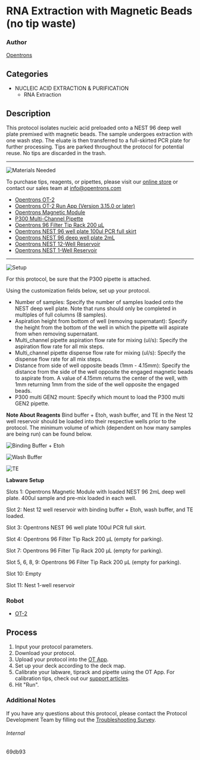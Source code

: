 # RNA Extraction with Magnetic Beads (no tip waste)

### Author
[Opentrons](https://opentrons.com/)

## Categories
* NUCLEIC ACID EXTRACTION & PURIFICATION
	* RNA Extraction

## Description
This protocol isolates nucleic acid preloaded onto a NEST 96 deep well plate premixed with magnetic beads. The sample undergoes extraction with one wash step. The eluate is then transferred to a full-skirted PCR plate for further processing. Tips are parked throughout the protocol for potential reuse. No tips are discarded in the trash.

---
![Materials Needed](https://s3.amazonaws.com/opentrons-protocol-library-website/custom-README-images/001-General+Headings/materials.png)

To purchase tips, reagents, or pipettes, please visit our [online store](https://shop.opentrons.com/) or contact our sales team at [info@opentrons.com](mailto:info@opentrons.com)

* [Opentrons OT-2](https://shop.opentrons.com/collections/ot-2-robot/products/ot-2)
* [Opentrons OT-2 Run App (Version 3.15.0 or later)](https://opentrons.com/ot-app/)
* [Opentrons Magnetic Module](https://opentrons.com/modules/)
* [P300 Multi-Channel Pipette](https://shop.opentrons.com/collections/ot-2-robot/products/8-channel-electronic-pipette)
* [Opentrons 96 Filter Tip Rack 200 µL](https://labware.opentrons.com/opentrons_96_filtertiprack_200ul?category=tipRack)
* [Opentrons NEST 96 well plate 100ul PCR full skirt](https://labware.opentrons.com/?category=wellPlate)
* [Opentrons NEST 96 deep well plate 2mL](https://labware.opentrons.com/nest_96_wellplate_2ml_deep?category=wellPlate)
* [Opentrons NEST 12-Well Reservoir](https://shop.opentrons.com/collections/reservoirs/products/nest-12-well-reservoir-15-ml)
* [Opentrons NEST 1-Well Reservoir](https://shop.opentrons.com/collections/reservoirs/products/nest-1-well-reservoir-195-ml)




---
![Setup](https://s3.amazonaws.com/opentrons-protocol-library-website/custom-README-images/001-General+Headings/Setup.png)

For this protocol, be sure that the P300 pipette is attached.

Using the customization fields below, set up your protocol.
* Number of samples: Specify the number of samples loaded onto the NEST deep well plate. Note that runs should only be completed in multiples of full columns (8 samples).
* Aspiration height from bottom of well (removing supernatant): Specify the height from the bottom of the well in which the pipette will aspirate from when removing supernatant.
* Multi_channel pipette aspiration flow rate for mixing (ul/s): Specify the aspiration flow rate for all mix steps.
* Multi_channel pipette dispense flow rate for mixing (ul/s): Specify the dispense flow rate for all mix steps.
* Distance from side of well opposite beads (1mm - 4.15mm): Specify the distance from the side of the well opposite the engaged magnetic beads to aspirate from. A value of 4.15mm returns the center of the well, with 1mm returning 1mm from the side of the well opposite the engaged beads.
* P300 multi GEN2 mount: Specify which mount to load the P300 multi GEN2 pipette.

**Note About Reagents**
Bind buffer + Etoh, wash buffer, and TE in the Nest 12 well reservoir should be loaded into their respective wells prior to the protocol. The minimum volume of which (dependent on how many samples are being run) can be found below.

![Binding Buffer + Etoh](https://opentrons-protocol-library-website.s3.amazonaws.com/custom-README-images/69db93/bufferetoh.png)

![Wash Buffer](https://opentrons-protocol-library-website.s3.amazonaws.com/custom-README-images/69db93/wash.png)

![TE](https://opentrons-protocol-library-website.s3.amazonaws.com/custom-README-images/69db93/te.png)


**Labware Setup**

Slots 1: Opentrons Magnetic Module with loaded NEST 96 2mL deep well plate. 400ul sample and pre-mix loaded in each well.

Slot 2: Nest 12 well reservoir with binding buffer + Etoh, wash buffer, and TE loaded.

Slot 3: Opentrons NEST 96 well plate 100ul PCR full skirt.

Slot 4: Opentrons 96 Filter Tip Rack 200 µL (empty for parking).

Slot 7: Opentrons 96 Filter Tip Rack 200 µL (empty for parking).

Slot 5, 6, 8, 9: Opentrons 96 Filter Tip Rack 200 µL (empty for parking).

Slot 10: Empty

Slot 11: Nest 1-well reservoir


### Robot
* [OT-2](https://opentrons.com/ot-2)

## Process

1. Input your protocol parameters.
2. Download your protocol.
3. Upload your protocol into the [OT App](https://opentrons.com/ot-app).
4. Set up your deck according to the deck map.
5. Calibrate your labware, tiprack and pipette using the OT App. For calibration tips, check out our [support articles](https://support.opentrons.com/en/collections/1559720-guide-for-getting-started-with-the-ot-2).
6. Hit "Run".

### Additional Notes
If you have any questions about this protocol, please contact the Protocol Development Team by filling out the [Troubleshooting Survey](https://protocol-troubleshooting.paperform.co/).

###### Internal
69db93
